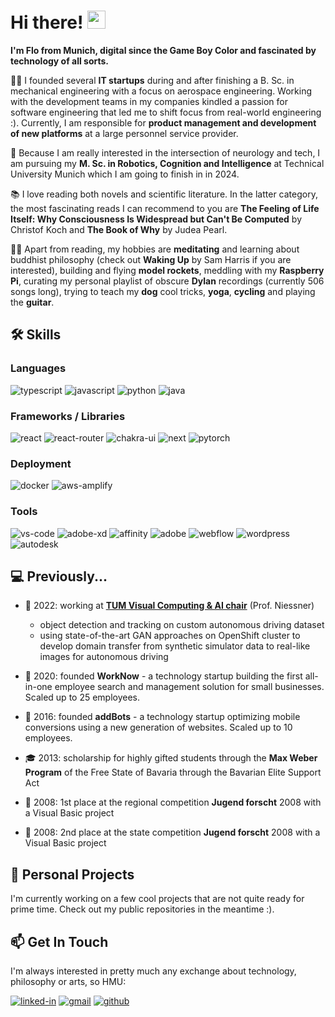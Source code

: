 # Hi there! <img src="https://media.giphy.com/media/hvRJCLFzcasrR4ia7z/giphy.gif" width="29px">

**I'm Flo from Munich, digital since the Game Boy Color and fascinated by technology of all sorts.**

👨‍💻 I founded several **IT startups** during and after finishing a B. Sc. in mechanical engineering with a focus on aerospace engineering. Working with the development teams in my companies kindled a passion for software engineering that led me to shift focus from real-world engineering :). Currently, I am responsible for **product management and development of new platforms** at a large personnel service provider. 

🧠 Because I am really interested in the intersection of neurology and tech, I am pursuing my **M. Sc. in Robotics, Cognition and Intelligence** at Technical University Munich which I am going to finish in in 2024.

📚 I love reading both novels and scientific literature. In the latter category, the most fascinating reads I can recommend to you are **The Feeling of Life Itself: Why Consciousness Is Widespread but Can't Be Computed** by Christof Koch and **The Book of Why** by Judea Pearl.

🧘‍♂️ Apart from reading, my hobbies are **meditating** and learning about buddhist philosophy (check out **Waking Up** by Sam Harris if you are interested), building and flying **model rockets**, meddling with my **Raspberry Pi**, curating my personal playlist of obscure **Dylan** recordings (currently 506 songs long), trying to teach my **dog** cool tricks, **yoga**, **cycling** and playing the **guitar**.

## 🛠  Skills 
### Languages

![typescript](https://img.shields.io/badge/TypeScript-3178C6?style=for-the-badge&logo=typescript&logoColor=white)
![javascript](https://img.shields.io/badge/JavaScript-323330?style=for-the-badge&logo=javascript&logoColor=F7DF1E)
![python](https://img.shields.io/badge/Python-3776AB?style=for-the-badge&logo=python&logoColor=white)
![java](https://img.shields.io/badge/Java-007396?style=for-the-badge&logo=java&logoColor=white)

### Frameworks / Libraries
![react](https://img.shields.io/badge/React-20232A?style=for-the-badge&logo=react&logoColor=61DAFB)
![react-router](https://img.shields.io/badge/React_Router-CA4245?style=for-the-badge&logo=react-router&logoColor=white)
![chakra-ui](https://img.shields.io/badge/Chakra_UI-319795?style=for-the-badge&logo=chakra-ui&logoColor=white)
![next](https://img.shields.io/badge/Next-000000?style=for-the-badge&logo=nextdotjs&logoColor=FFFFFF)
![pytorch](https://img.shields.io/badge/pytorch-ee4c2c?style=for-the-badge&logo=pytorch&logoColor=white)

### Deployment
![docker](https://img.shields.io/badge/Docker-2496ED?style=for-the-badge&logo=Docker&logoColor=white)
![aws-amplify](https://img.shields.io/badge/aws_amplify-FF9900?style=for-the-badge&logo=AWS-Amplify&logoColor=white)

### Tools
![vs-code](https://img.shields.io/badge/VS_Code-007ACC?style=for-the-badge&logo=Visual-Studio-Code&logoColor=white)
![adobe-xd](https://img.shields.io/badge/abode_xd-470137?style=for-the-badge&logo=adobe-xd&logoColor=white)
![affinity](https://img.shields.io/badge/affinity_creative_suite-222324?style=for-the-badge&logo=affinity&logoColor=white)
![adobe](https://img.shields.io/badge/adobe_creative_suite-ff0000?style=for-the-badge&logo=adobe&logoColor=white)
![webflow](https://img.shields.io/badge/webflow-4353FF?style=for-the-badge&logo=webflow&logoColor=white)
![wordpress](https://img.shields.io/badge/wordpress-21759B?style=for-the-badge&logo=wordpress&logoColor=white)
![autodesk](https://img.shields.io/badge/autodesk_inventor-0696D7?style=for-the-badge&logo=autodesk&logoColor=white)


## 💻  Previously...
- 🧠 2022: working at [**TUM Visual Computing & AI chair**](https://niessnerlab.org) (Prof. Niessner) 
  - object detection and tracking on custom autonomous driving dataset
  - using state-of-the-art GAN approaches on OpenShift cluster to develop domain transfer from synthetic simulator data to real-like images for autonomous driving
	
- 🚀 2020: founded **WorkNow** - a technology startup building the first all-in-one employee search and management solution for small businesses. Scaled up to 25 employees.
- 🚀 2016: founded **addBots** - a technology startup optimizing mobile conversions using a new generation of websites. Scaled up to 10 employees.
- 🎓 2013: scholarship for highly gifted students through the **Max Weber Program** of the Free State of Bavaria through the Bavarian Elite Support Act
- 🥇 2008: 1st place at the regional competition **Jugend forscht** 2008 with a Visual Basic project
- 🥈 2008: 2nd place at the state competition **Jugend forscht** 2008 with a Visual Basic project


## 🧪  Personal Projects
I'm currently working on a few cool projects that are not quite ready for prime time. Check out my public repositories in the meantime :).


## 📫  Get In Touch
I'm always interested in pretty much any exchange about technology, philosophy or arts, so HMU:

[![linked-in](https://img.shields.io/badge/Linked_In-0077B5?style=for-the-badge&logo=LinkedIn&logoColor=white)](https://www.linkedin.com/in/florian-bogner-84a907142/)
[![gmail](https://img.shields.io/badge/mail-929292?style=for-the-badge&logo=Gmail&logoColor=white)](mailto:kontakt@florian-bogner.de)
[![github](https://img.shields.io/badge/GitHub-000000?style=for-the-badge&logo=GitHub&logoColor=white)](https://github.com/florianbogner)
